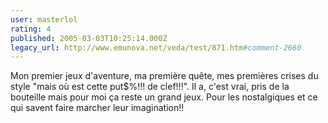```yaml
---
user: masterlol
rating: 4
published: 2005-03-03T10:25:14.000Z
legacy_url: http://www.emunova.net/veda/test/871.htm#comment-2660
---
```

Mon premier jeux d'aventure, ma première quête, mes premières crises du style "mais où est cette put$%!!! de clef!!!". Il a, c'est vrai, pris de la bouteille mais pour moi ça reste un grand jeux. Pour les nostalgiques et ce qui savent faire marcher leur imagination!!